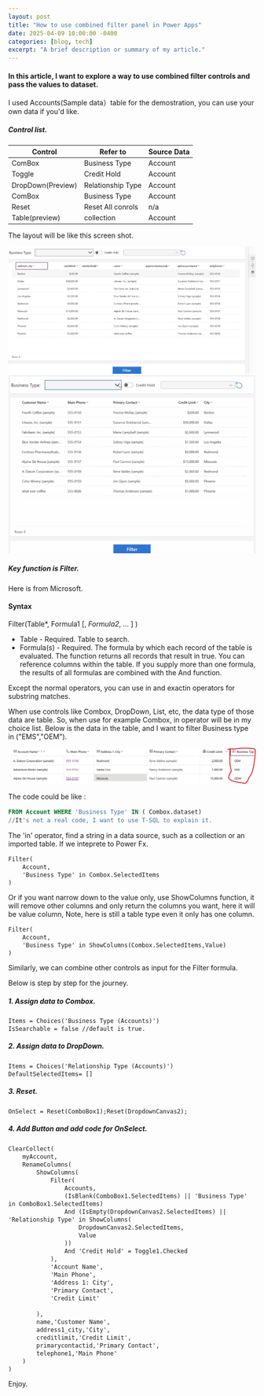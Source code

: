 ```yaml
---
layout: post
title: "How to use combined filter panel in Power Apps"
date: 2025-04-09 10:00:00 -0400
categories: [blog, tech]
excerpt: "A brief description or summary of my article."
---
```


#### In this article, I want to explore a way to use combined filter controls and pass the values to dataset.

I used Accounts(Sample data）table for the demostration, you can use your own data if you'd like.

##### Control list.

|Control |Refer to|Source Data|
|---------------|--------------|------------------|
|ComBox   |Business Type|   Account|
|Toggle   |Credit Hold| Account|
|DropDown(Preview)   |  Relationship Type|Account|
|ComBox   |Business Type|Account|
|Reset|Reset All conrols|n/a|
|Table(preview)|collection|Account|

The layout will be like this screen shot.

![Combined controls](/Controls.png)
![Sample](/Filter.gif)
##### Key function is Filter.
Here is from Microsoft.
#### Syntax
Filter(Table*, Formula1 [, *Formula2*, ... ] )

- Table - Required. Table to search.
- Formula(s) - Required. The formula by which each record of the table is evaluated. The function returns all records that result in true. You can reference columns within the table. If you supply more than one formula, the results of all formulas are combined with the And function.

Except the normal operators, you can use in and exactin operators for substring matches.

When use controls like Combox, DropDown, List, etc, the data type of those data are table.
So, when use for example Combox, in operator will be in my choice list.
Below is the data in the table, and I want to filter Business type in ("EMS","OEM").

![Combined controls](/businessType.png)

The code could be like :
```sql
FROM Account WHERE 'Business Type' IN ( Combox.dataset)
//It's not a real code, I want to use T-SQL to explain it.
```
The 'in' operator, find a string in a data source, such as a collection or an imported table.
If we inteprete to Power Fx.
```
Filter(
    Account,
    'Business Type' in Combox.SelectedItems
)
```
Or if you want narrow down to the value only, use ShowColumns function, it will remove other columns and only return the columns you want, here it will be value column, Note, here is still a table type even it only has one column.
```
Filter(
    Account,
    'Business Type' in ShowColumns(Combox.SelectedItems,Value)
)
```
Similarly, we can combine other controls as input for the Filter formula.

Below is step by step for the journey.
##### 1. Assign data to Combox.
```
Items = Choices('Business Type (Accounts)')
IsSearchable = false //default is true.
```

##### 2. Assign data to DropDown.
```
Items = Choices('Relationship Type (Accounts)')
DefaultSelectedItems= []
```

##### 3. Reset.
```
OnSelect = Reset(ComboBox1);Reset(DropdownCanvas2);
```

##### 4. Add Button and add code for OnSelect.

```powerapps
ClearCollect(
    myAccount,
    RenameColumns(
        ShowColumns(
            Filter(
                Accounts,
                (IsBlank(ComboBox1.SelectedItems) || 'Business Type' in ComboBox1.SelectedItems) 
                And (IsEmpty(DropdownCanvas2.SelectedItems) || 'Relationship Type' in ShowColumns(
                    DropdownCanvas2.SelectedItems,
                    Value
                )) 
                And 'Credit Hold' = Toggle1.Checked
            ),
            'Account Name',
            'Main Phone',
            'Address 1: City',
            'Primary Contact',
            'Credit Limit'
           
        ),
        name,'Customer Name',
        address1_city,'City',
        creditlimit,'Credit Limit',
        primarycontactid,'Primary Contact',
        telephone1,'Main Phone'
    )
)
```
Enjoy.
